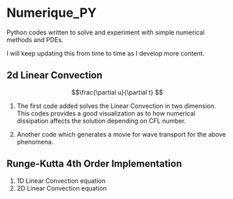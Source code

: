 # Numerique_PY
Python codes written to solve and experiment with simple numerical methods and PDEs. 


I will keep updating this from time to time as I develop more content.

## 2d Linear Convection

$$\frac{\partial u}{\partial t} $$

1) The first code added solves the Linear Convection in two dimension. This codes provides a good visualization as to how numerical dissipation affects the solution depending on CFL number.

2) Another code which generates a movie for wave transport for the above phenomena.

## Runge-Kutta 4th Order Implementation

1) 1D Linear Convection equation
2) 2D Linear Convection equation
